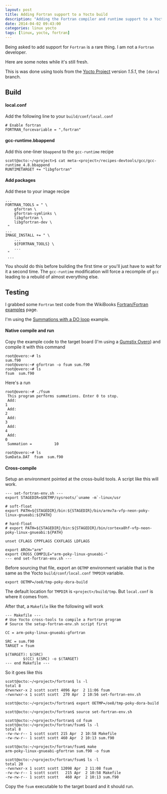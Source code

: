 ```yaml
---
layout: post
title: Adding Fortran support to a Yocto build
description: "Adding the Fortran compiler and runtime support to a Yocto build"
date: 2014-04-02 09:43:00
categories: linux yocto
tags: [linux, yocto, fortran]
---
```


Being asked to add support for `Fortran` is a rare thing. I am not a `Fortran` developer.

Here are some notes while it's still fresh.

This is was done using tools from the [Yocto Project][yocto] version *1.5.1*, the `[dora]` branch.

## Build

#### local.conf

Add the following line to your `build/conf/local.conf`

    # Enable fortran
    FORTRAN_forcevariable = ",fortran"
 
#### gcc-runtime.bbappend

Add this one-liner `bbappend` to the `gcc-runtime` recipe

    scott@octo:~/<project>$ cat meta-<project>/recipes-devtools/gcc/gcc-runtime_4.8.bbappend
    RUNTIMETARGET += "libgfortran"

#### Add packages

Add these to your image recipe

    ...
    FORTRAN_TOOLS = " \
        gfortran \
        gfortran-symlinks \
        libgfortran \
        libgfortran-dev \
     "
    ...
    IMAGE_INSTALL += " \
        ...
        ${FORTRAN_TOOLS} \
        ...
     "
     ...

You should do this before building the first time or you'll just have to wait for it a second time. The `gcc-runtime` modification will force a recompile of `gcc` leading to a rebuild of almost everything else.

## Testing

I grabbed some `Fortran` test code from the WikiBooks [Fortran/Fortran examples][fortran-wikibook-examples] page.

I'm using the [Summations with a DO loop][summations-example] example.

#### Native compile and run

Copy the example code to the target board (I'm using a [Gumstix Overo][overo]) and compile it with this command

    root@overo:~# ls
    sum.f90
    root@overo:~# gfortran -o fsum sum.f90
    root@overo:~# ls
    fsum  sum.f90

Here's a run

    root@overo:~# ./fsum
     This program performs summations. Enter 0 to stop.
     Add:
    1
     Add:
    2
     Add:
    3
     Add:
    4
     Add:
    0
     Summation =          10
 
    root@overo:~# ls
    SumData.DAT  fsum  sum.f90

#### Cross-compile

Setup an environment pointed at the cross-build tools. A script like this will work.

    --- set-fortran-env.sh ---
    export STAGEDIR=$OETMP/sysroots/`uname -m`-linux/usr

    # soft-float
    export PATH=${STAGEDIR}/bin:${STAGEDIR}/bin/armv7a-vfp-neon-poky-linux-gnueabi:${PATH}

    # hard-float
    # export PATH=${STAGEDIR}/bin:${STAGEDIR}/bin/cortexa8hf-vfp-neon-poky-linux-gnueabi:${PATH}

    unset CFLAGS CPPFLAGS CXXFLAGS LDFLAGS

    export ARCH="arm"
    export CROSS_COMPILE="arm-poky-linux-gnueabi-"
    --- end set-fortran-env.sh ---

Before sourcing that file, export an `OETMP` environment variable that is the same as the Yocto `build/conf/local.conf` `TMPDIR` variable.

    export OETMP=/oe8/tmp-poky-dora-build

The default location for `TMPDIR` is `<project>/build/tmp`. But `local.conf` is where it comes from.

After that, a `Makefile` like the following will work

    --- Makefile ---
    # Use Yocto cross-tools to compile a Fortran program
    # Source the setup-fortran-env.sh script first
    
    CC = arm-poky-linux-gnueabi-gfortran
    
    SRC = sum.f90
    TARGET = fsum
    
    $(TARGET): $(SRC)
            $(CC) $(SRC) -o $(TARGET)
    --- end Makefile ---


So it goes like this

    scott@octo:~/<project>/fortran$ ls -l
    total 8
    drwxrwxr-x 2 scott scott 4096 Apr  2 11:06 fsum
    -rwxrwxr-x 1 scott scott  270 Apr  2 10:56 set-fortran-env.sh

    scott@octo:~/<project>/fortran$ export OETMP=/oe8/tmp-poky-dora-build

    scott@octo:~/<project>/fortran$ source set-fortran-env.sh

    scott@octo:~/<project>/fortran$ cd fsum
    scott@octo:~/<project>/fortran/fsum$ ls -l
    total 8
    -rw-rw-r-- 1 scott scott 215 Apr  2 10:58 Makefile
    -rw-rw-r-- 1 scott scott 460 Apr  2 10:13 sum.f90

    scott@octo:~/<project>/fortran/fsum$ make
    arm-poky-linux-gnueabi-gfortran sum.f90 -o fsum

    scott@octo:~/<project>/fortran/fsum$ ls -l
    total 20
    -rwxrwxr-x 1 scott scott 12098 Apr  2 11:08 fsum
    -rw-rw-r-- 1 scott scott   215 Apr  2 10:58 Makefile
    -rw-rw-r-- 1 scott scott   460 Apr  2 10:13 sum.f90


Copy the `fsum` executable to the target board and it should run.

[yocto]: https://www.yoctoproject.org/
[fortran-wikibook-examples]: http://en.wikibooks.org/wiki/Fortran/Fortran_examples
[summations-example]: http://en.wikibooks.org/wiki/Fortran/Fortran_examples#Summations_with_a_DO_loop
[overo]: https://store.gumstix.com/index.php/category/33/